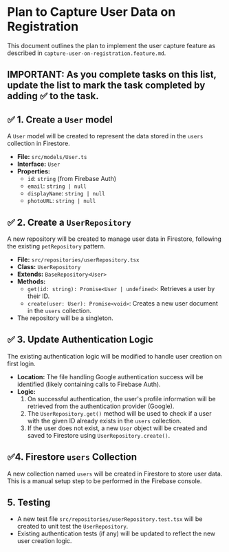 # Plan to Capture User Data on Registration

This document outlines the plan to implement the user capture feature as described in `capture-user-on-registration.feature.md`.

## IMPORTANT: As you complete tasks on this list, update the list to mark the task completed by adding :white_check_mark: to the task.

## :white_check_mark: 1. Create a `User` model

A `User` model will be created to represent the data stored in the `users` collection in Firestore.

- **File:** `src/models/User.ts`
- **Interface:** `User`
- **Properties:**
    - `id`: `string` (from Firebase Auth)
    - `email`: `string | null`
    - `displayName`: `string | null`
    - `photoURL`: `string | null`

## :white_check_mark: 2. Create a `UserRepository`

A new repository will be created to manage user data in Firestore, following the existing `petRepository` pattern.

- **File:** `src/repositories/userRepository.tsx`
- **Class:** `UserRepository`
- **Extends:** `BaseRepository<User>`
- **Methods:**
    - `get(id: string): Promise<User | undefined>`: Retrieves a user by their ID.
    - `create(user: User): Promise<void>`: Creates a new user document in the `users` collection.
- The repository will be a singleton.

## :white_check_mark: 3. Update Authentication Logic

The existing authentication logic will be modified to handle user creation on first login.

- **Location:** The file handling Google authentication success will be identified (likely containing calls to Firebase Auth).
- **Logic:**
    1. On successful authentication, the user's profile information will be retrieved from the authentication provider (Google).
    2. The `UserRepository.get()` method will be used to check if a user with the given ID already exists in the `users` collection.
    3. If the user does not exist, a new `User` object will be created and saved to Firestore using `UserRepository.create()`.

## :white_check_mark:4. Firestore `users` Collection

A new collection named `users` will be created in Firestore to store user data. This is a manual setup step to be performed in the Firebase console.

## 5. Testing

- A new test file `src/repositories/userRepository.test.tsx` will be created to unit test the `UserRepository`.
- Existing authentication tests (if any) will be updated to reflect the new user creation logic.
